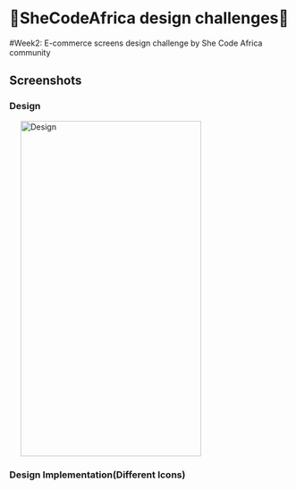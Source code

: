 # :muscle:SheCodeAfrica design challenges:muscle:
#Week2: E-commerce screens design challenge by She Code Africa community 
## Screenshots
### Design 
<p>
  <img hspace="20" width="80%" height="600" src="https://user-images.githubusercontent.com/22634271/87990487-c25a1e80-caec-11ea-9ce3-1e1eb622e9ee.png" alt="Design" title="Design"/>
</p>

### Design Implementation(Different Icons)
<p>
<!--   <img hspace="20" width="25%" height="500" src="https://user-images.githubusercontent.com/22634271/87516796-a129a600-c686-11ea-9c06-725bf6eb8300.jpg" alt="First Screen" title="First Screen"/><img hspace="20" width="25%" height="500" src="https://user-images.githubusercontent.com/22634271/87516794-9ff87900-c686-11ea-96ec-999dd78b14bf.jpg" alt="Second Screen" title="Second Screen"/><img hspace="20" width="25%" height="500" src="https://user-images.githubusercontent.com/22634271/87516787-9d961f00-c686-11ea-8d10-988831b5fcca.jpg" alt="Third Screen" title="Third Screen"/> -->
</p>
